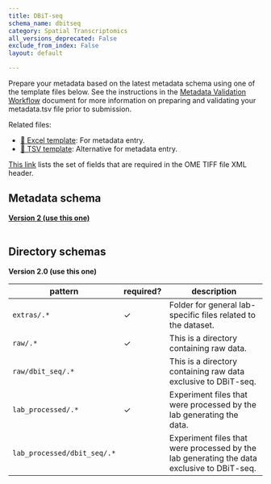 ```yaml
---
title: DBiT-seq
schema_name: dbitseq
category: Spatial Transcriptomics
all_versions_deprecated: False
exclude_from_index: False
layout: default

---
```

Prepare your metadata based on the latest metadata schema using one of the template files below. See the instructions in the [Metadata Validation Workflow](https://docs.google.com/document/d/1lfgiDGbyO4K4Hz1FMsJjmJd9RdwjShtJqFYNwKpbcZY) document for more information on preparing and validating your metadata.tsv file prior to submission.

Related files:


- [📝 Excel template](https://raw.githubusercontent.com/hubmapconsortium/dataset-metadata-spreadsheet/main/dbitseq/latest/dbitseq.xlsx): For metadata entry.
- [📝 TSV template](https://raw.githubusercontent.com/hubmapconsortium/dataset-metadata-spreadsheet/main/dbitseq/latest/dbitseq.tsv): Alternative for metadata entry.


[This link](https://docs.google.com/spreadsheets/d/1YnmdTAA0Z9MKN3OjR3Sca8pz-LNQll91wdQoRPSP6Q4/edit#gid=0) lists the set of fields that are required in the OME TIFF file XML header.

## Metadata schema


<summary><a href="blank_for_now"><b>Version 2 (use this one)</b></a></summary>



<br>

## Directory schemas
<summary><b>Version 2.0 (use this one)</b></summary>

| pattern | required? | description |
| --- | --- | --- |
| <code>extras\/.*</code> | ✓ | Folder for general lab-specific files related to the dataset. |
| <code>raw\/.*</code> | ✓ | This is a directory containing raw data. |
| <code>raw\/dbit_seq\/.*</code> |  | This is a directory containing raw data exclusive to DBiT-seq. |
| <code>lab_processed\/.*</code> | ✓ | Experiment files that were processed by the lab generating the data. |
| <code>lab_processed\/dbit_seq\/.*</code> |  | Experiment files that were processed by the lab generating the data exclusive to DBiT-seq. |

